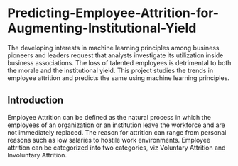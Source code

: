# Predicting-Employee-Attrition-for-Augmenting-Institutional-Yield

The developing interests in machine learning principles among business pioneers and leaders request that analysts investigate its utilization inside business associations. The loss of talented employees is detrimental to both the morale and the institutional yield. This project studies the trends in employee attrition and predicts the same using machine learning principles.

<h2>Introduction</h2>
Employee Attrition can be defined as the natural process in which the employees of an organization or an institution leave the workforce and are not immediately replaced. The reason for attrition can range from personal reasons such as low salaries to hostile work environments. Employee attrition can be categorized into two categories, viz Voluntary Attrition and Involuntary Attrition.
